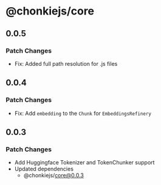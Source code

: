 # @chonkiejs/core

## 0.0.5

### Patch Changes

- Fix: Added full path resolution for .js files

## 0.0.4

### Patch Changes

- Fix: Add `embedding` to the `Chunk` for `EmbeddingsRefinery`

## 0.0.3

### Patch Changes

- Add Huggingface Tokenizer and TokenChunker support
- Updated dependencies
  - @chonkiejs/core@0.0.3
